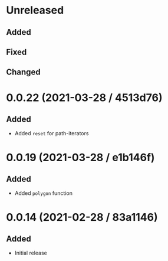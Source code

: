 # Unreleased

## Added

## Fixed

## Changed

# 0.0.22 (2021-03-28 / 4513d76)

## Added

- Added `reset` for path-iterators

# 0.0.19 (2021-03-28 / e1b146f)

## Added

- Added `polygon` function

# 0.0.14 (2021-02-28 / 83a1146)

## Added

- Initial release